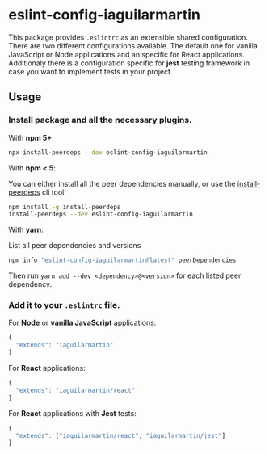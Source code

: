 # eslint-config-iaguilarmartin

This package provides `.eslintrc` as an extensible shared configuration. There are two different configurations available. The default one for vanilla JavaScript or Node applications and an specific for React applications. Additionaly there is a configuration specific for **jest** testing framework in case you want to implement tests in your project.

## Usage

### Install package and all the necessary plugins.

With **npm 5+**:

```sh
npx install-peerdeps --dev eslint-config-iaguilarmartin
```

With **npm < 5**:

You can either install all the peer dependencies manually, or use the [install-peerdeps](https://github.com/nathanhleung/install-peerdeps) cli tool.

```sh
npm install -g install-peerdeps
install-peerdeps --dev eslint-config-iaguilarmartin
```

With **yarn**:

List all peer dependencies and versions
```sh
npm info "eslint-config-iaguilarmartin@latest" peerDependencies
```

Then run `yarn add --dev <dependency>@<version>` for each listed peer dependency.


### Add it to your `.eslintrc` file.

For **Node** or **vanilla JavaScript** applications:

```js
{
  "extends": "iaguilarmartin"
}
```

For **React** applications:

```js
{
  "extends": "iaguilarmartin/react"
}
```

For **React** applications with **Jest** tests:

```js
{
  "extends": ["iaguilarmartin/react", "iaguilarmartin/jest"]
}
```